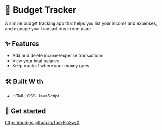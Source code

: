 # 💸 Budget Tracker

A simple budget tracking app that helps you list your income and expenses, and manage your transactions in one place.

## ✨ Features

- Add and delete income/expense transactions
- View your total balance
- Keep track of where your money goes

## 🛠️ Built With

- HTML, CSS, JavaScript  

## 🚀 Get started

https://budjos.github.io/TaskFloXw/X


